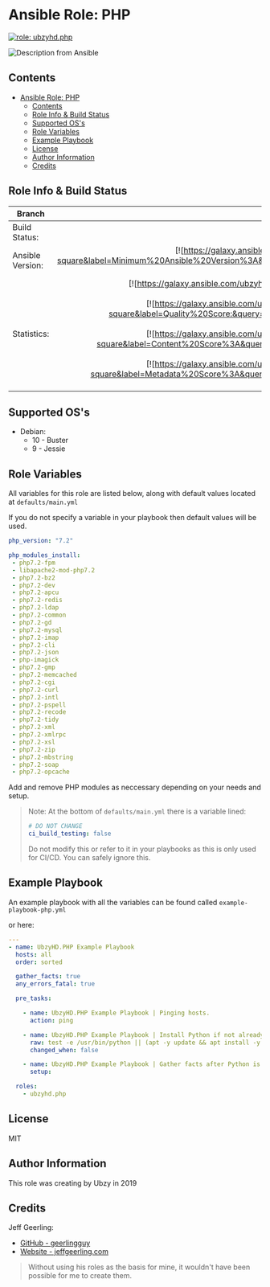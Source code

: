 # Ansible Role: PHP

[![role: ubzyhd.php](https://img.shields.io/ansible/role/42673?color=blueviolet&logo=ansible&style=flat-square)](https://galaxy.ansible.com/ubzyhd.php)

![Description from Ansible](https://img.shields.io/badge/dynamic/json?label=Description&style=flat-square&query=description&url=https%3A%2F%2Fgalaxy.ansible.com%2Fapi%2Fv1%2Fcontent%2F42673%2F)

## Contents

- [Ansible Role: PHP](#ansible-role-php)
  - [Contents](#contents)
  - [Role Info & Build Status](#role-info--build-status)
  - [Supported OS's](#supported-oss)
  - [Role Variables](#role-variables)
  - [Example Playbook](#example-playbook)
  - [License](#license)
  - [Author Information](#author-information)
  - [Credits](#credits)

## Role Info & Build Status

|Branch             | Master | Development |
|-------------------|:--------:|:--------------:|
| Build Status:      | [![travis-ci build status](https://img.shields.io/travis/UbzyHD/ansible-role-php/master?label=build&logo=travis-ci&style=flat-square)](https://travis-ci.org/UbzyHD/ansible-role-php)       |              |
| Ansible Version: | [![https://galaxy.ansible.com/ubzyhd/php](https://img.shields.io/badge/dynamic/json?color=red&style=flat-square&label=Minimum%20Ansible%20Version%3A&query=min_ansible_version&url=https%3A%2F%2Fgalaxy.ansible.com%2Fapi%2Fv1%2Fcontent%2F42673%2F)](https://galaxy.ansible.com/ubzyhd.php)       |              |
| Statistics:  | [![https://galaxy.ansible.com/ubzyhd/php](https://img.shields.io/ansible/role/d/42673?color=blue&logo=ansible&style=flat-square)](https://galaxy.ansible.com/ubzyhd.php)<br>[![https://galaxy.ansible.com/ubzyhd/php](https://img.shields.io/badge/dynamic/json?color=blue&logo=ansible&style=flat-square&label=Quality%20Score:&query=quality_score&url=https%3A%2F%2Fgalaxy.ansible.com%2Fapi%2Fv1%2Fcontent%2F42673%2F)](https://galaxy.ansible.com/ubzyhd.php)<br>[![https://galaxy.ansible.com/ubzyhd/php](https://img.shields.io/badge/dynamic/json?color=blue&logo=ansible&style=flat-square&label=Content%20Score%3A&query=content_score&url=https%3A%2F%2Fgalaxy.ansible.com%2Fapi%2Fv1%2Fcontent%2F42673%2F)](https://galaxy.ansible.com/ubzyhd.php)<br>[![https://galaxy.ansible.com/ubzyhd/php](https://img.shields.io/badge/dynamic/json?color=blue&logo=ansible&style=flat-square&label=Metadata%20Score%3A&query=metadata_score&url=https%3A%2F%2Fgalaxy.ansible.com%2Fapi%2Fv1%2Fcontent%2F42673%2F)](https://galaxy.ansible.com/ubzyhd.php)       |              |

## Supported OS's

- Debian:
  - 10 - Buster
  - 9 - Jessie

## Role Variables

All variables for this role are listed below, along with default values located at ```defaults/main.yml```

If you do not specify a variable in your playbook then default values will be used.

```yaml
php_version: "7.2"

php_modules_install:
 - php7.2-fpm
 - libapache2-mod-php7.2
 - php7.2-bz2
 - php7.2-dev
 - php7.2-apcu
 - php7.2-redis
 - php7.2-ldap
 - php7.2-common
 - php7.2-gd
 - php7.2-mysql
 - php7.2-imap
 - php7.2-cli
 - php7.2-json
 - php-imagick
 - php7.2-gmp
 - php7.2-memcached
 - php7.2-cgi
 - php7.2-curl
 - php7.2-intl
 - php7.2-pspell
 - php7.2-recode
 - php7.2-tidy
 - php7.2-xml
 - php7.2-xmlrpc
 - php7.2-xsl
 - php7.2-zip
 - php7.2-mbstring
 - php7.2-soap
 - php7.2-opcache
```

Add and remove PHP modules as neccessary depending on your needs and setup.

> Note: At the bottom of
> ```defaults/main.yml``` there is a variable lined:
> ```yaml
># DO NOT CHANGE
>ci_build_testing: false
> ```
> Do not modify this or refer to it in your playbooks as this is only used for CI/CD. You can safely ignore this.

## Example Playbook

An example playbook with all the variables can be found called ```example-playbook-php.yml```

or here:

```yaml
---
- name: UbzyHD.PHP Example Playbook
  hosts: all
  order: sorted

  gather_facts: true
  any_errors_fatal: true

  pre_tasks:

    - name: UbzyHD.PHP Example Playbook | Pinging hosts.
      action: ping

    - name: UbzyHD.PHP Example Playbook | Install Python if not already present.
      raw: test -e /usr/bin/python || (apt -y update && apt install -y python-minimal)
      changed_when: false

    - name: UbzyHD.PHP Example Playbook | Gather facts after Python is definitely present.
      setup:

  roles:
    - ubzyhd.php
```

## License

MIT

## Author Information

This role was creating by Ubzy in 2019

## Credits

Jeff Geerling:

- [GitHub - geerlingguy](https://github.com/geerlingguy)
- [Website - jeffgeerling.com](https://www.jeffgeerling.com/)

>Without using his roles as the basis for mine, it wouldn't have been possible for me to create them.
